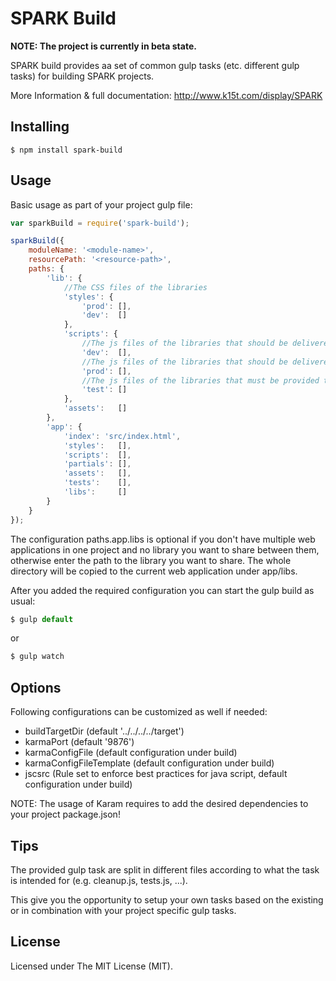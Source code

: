 # SPARK Build

__NOTE: The project is currently in beta state.__

SPARK build provides aa set of common gulp tasks (etc. different gulp tasks) for building SPARK projects.

More Information & full documentation: http://www.k15t.com/display/SPARK


## Installing

```
$ npm install spark-build
```


## Usage

Basic usage as part of your project gulp file:

```js
var sparkBuild = require('spark-build');

sparkBuild({
    moduleName: '<module-name>',
    resourcePath: '<resource-path>',
    paths: {
        'lib': {
            //The CSS files of the libraries
            'styles': {
                'prod': [],
                'dev':  []
            },
            'scripts': {
                //The js files of the libraries that should be delivered with the app (not minified!)
                'dev':  [],
                //The js files of the libraries that should be delivered with the app (minified!)
                'prod': [],
                //The js files of the libraries that must be provided to run tests
                'test': []
            },
            'assets':   []
        },
        'app': {
            'index': 'src/index.html',
            'styles':   [],
            'scripts':  [],
            'partials': [],
            'assets':   [],
            'tests':    [],
            'libs':     []
        }
    }
});

```

The configuration paths.app.libs is optional if you don't have multiple web applications in one project and no library you want
to share between them, otherwise enter the path to the library you want to share. The whole directory will be copied to the current
web application under app/libs.

After you added the required configuration you can start the gulp build as usual:

```js
$ gulp default
```

or

```js
$ gulp watch
```


## Options

Following configurations can be customized as well if needed:

- buildTargetDir (default '../../../../target')
- karmaPort (default '9876')
- karmaConfigFile (default configuration under build)
- karmaConfigFileTemplate (default configuration under build)
- jscsrc (Rule set to enforce best practices for java script, default configuration under build)

NOTE: The usage of Karam requires to add the desired dependencies to your project package.json!

## Tips

The provided gulp task are split in different files according to what the task is intended for (e.g. cleanup.js, tests.js, ...).

This give you the opportunity to setup your own tasks based on the existing or in combination with your project specific gulp tasks.


## License

Licensed under The MIT License (MIT).
